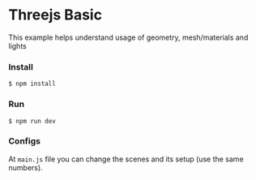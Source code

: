 # Threejs Basic

This example helps understand usage of geometry, mesh/materials and lights

### Install

```
$ npm install
```


### Run

```
$ npm run dev
```

### Configs

At `main.js` file you can change the scenes and its setup (use the same numbers).
